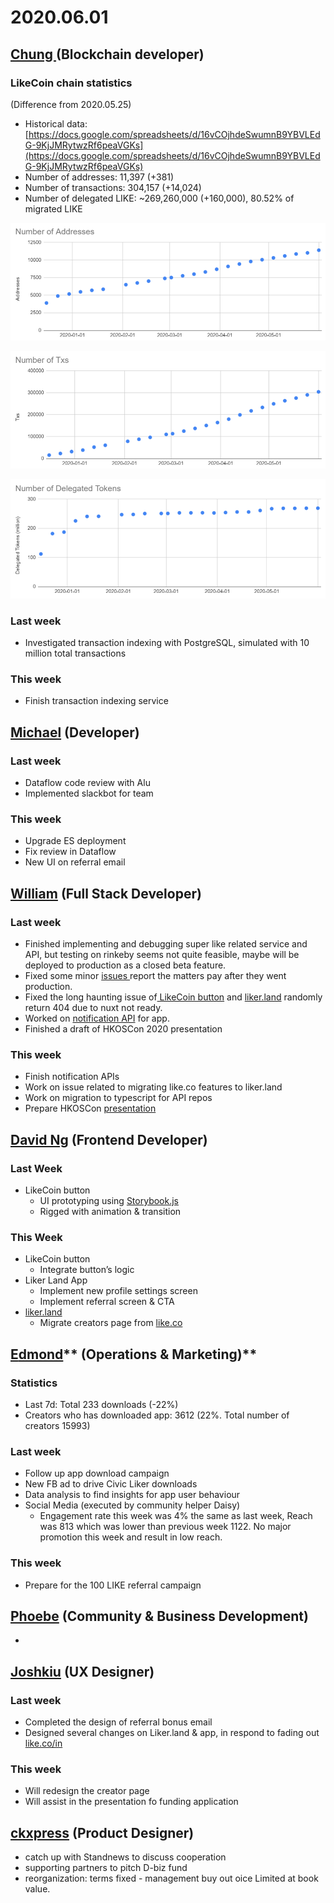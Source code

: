 # 2020.06.01





## [Chung ](https://like.co/chungwu)(Blockchain developer)

### LikeCoin chain statistics

(Difference from 2020.05.25)

* Historical data: [https://docs.google.com/spreadsheets/d/16vCOjhdeSwumnB9YBVLEdG-9KjJMRytwzRf6peaVGKs](https://docs.google.com/spreadsheets/d/16vCOjhdeSwumnB9YBVLEdG-9KjJMRytwzRf6peaVGKs)
* Number of addresses: 11,397 (+381)
* Number of transactions: 304,157 (+14,024)
* Number of delegated LIKE: \~269,260,000 (+160,000), 80.52% of migrated LIKE

![](<../../../.gitbook/assets/image (46).png>)

![](<../../../.gitbook/assets/image (44).png>)

![](<../../../.gitbook/assets/image (45).png>)

### Last week

* Investigated transaction indexing with PostgreSQL, simulated with 10 million total transactions

### This week

* Finish transaction indexing service

## [Michael](httsp://like.co/michaelcheung) (Developer)

### Last week

* Dataflow code review with Alu
* Implemented slackbot for team

### This week

* Upgrade ES deployment
* Fix review in Dataflow
* New UI on referral email

## [William](https://like.co/williamchong007) (Full Stack Developer)

### Last week

* Finished implementing and debugging super like related service and API, but testing on rinkeby seems not quite feasible, maybe will be deployed to production as a closed beta feature.
* Fixed some minor [issues ](https://github.com/likecoin/like-co/pull/1433)report the matters pay after they went production.
* Fixed the long haunting issue of[ LikeCoin button](https://github.com/likecoin/likecoin-button/pull/262) and [liker.land](https://github.com/likecoin/liker-land/pull/256) randomly return 404 due to nuxt not ready.
* Worked on [notification API](https://github.com/likecoin/likecoin-api-public/pull/148) for app.
* Finished a draft of HKOSCon 2020 presentation

### This week

* Finish notification APIs
* Work on issue related to migrating like.co features to liker.land
* Work on migration to typescript for API repos
* Prepare HKOSCon [presentation](https://hkoscon.org/2020/topics/open-default-trying-run-startup-open-source-culture-mind/)

## [David Ng](https://github.com/nwingt) (Frontend Developer)

### Last Week

* LikeCoin button
  * UI prototyping using [Storybook.js](https://nwingt.github.io/likecoin-button)
  * Rigged with animation & transition

### This Week

* LikeCoin button
  * Integrate button’s logic
* Liker Land App
  * Implement new profile settings screen
  * Implement referral screen & CTA
* [liker.land](https://liker.land)
  * Migrate creators page from [like.co](https://like.co)

## [E**dmond**](https://like.co/edmondyu)** (Operations & Marketing)**

### **Statistics**

* Last 7d: Total 233 downloads (-22%)
* Creators who has downloaded app: 3612 (22%.  Total number of creators 15993)

### **Last week**

* Follow up app download campaign
* New FB ad to drive Civic Liker downloads
* Data analysis to find insights for app user behaviour
* Social Media (executed by community helper Daisy)
  * Engagement rate this week was 4% the same as last week, Reach was 813 which was lower than previous week 1122. No major promotion this week and result in low reach.

### This week

* Prepare for the 100 LIKE referral campaign 

## [Phoebe](https://like.co/phoebe_fb) (Community & Business Development) <a href="fbf6" id="fbf6"></a>

*

## [Joshkiu](https://like.co/joshkiu) (UX Designer)

### Last week

* Completed the design of referral bonus email
* Designed several changes on Liker.land & app, in respond to fading out [like.co/in](http://like.co/in)

### This week

* Will redesign the creator page
* Will assist in the presentation fo funding application

## [ckxpress](https://like.co/ckxpress) (Product Designer) <a href="fbf6" id="fbf6"></a>

* catch up with Standnews to discuss cooperation
* supporting partners to pitch D-biz fund
* reorganization: terms fixed - management buy out oice Limited at book value.
